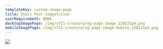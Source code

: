 ```yaml
---
templateKey: custom-image-page
title: Stars Fest Competition
userRequirement: NONE
desktopImagePage: /img/sf21-creatorprog-page-image_120221pm.png
mobileImagePage: /img/sf21-creatorprog-page-image-mobile_120221pm.png
---
```

![](/img/sf21-creatorprog-page-image_120221pm.png)